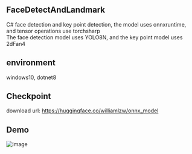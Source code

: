 ## FaceDetectAndLandmark  
C# face detection and key point detection, the model uses onnxruntime, and tensor operations use torchsharp    
The face detection model uses YOLO8N, and the key point model uses 2dFan4  
## environment  
windows10, dotnet8  
## Checkpoint  
download url: https://huggingface.co/williamlzw/onnx_model  
## Demo  
![image](FaceEnhanceForTorchsharp/data/result.jpg) 